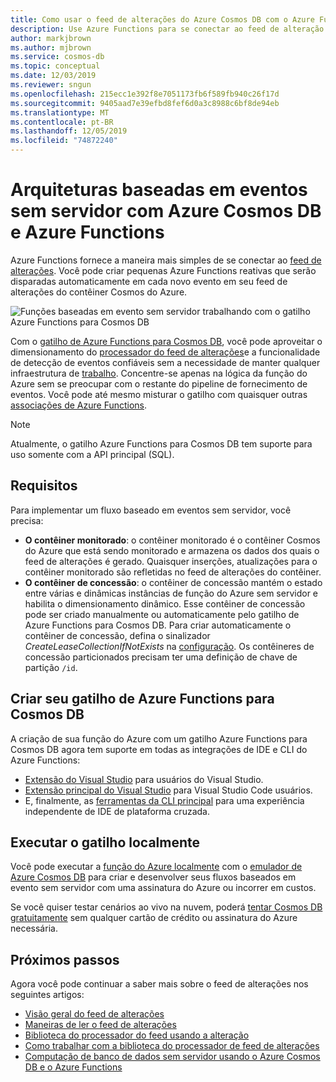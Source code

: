 ```yaml
---
title: Como usar o feed de alterações do Azure Cosmos DB com o Azure Functions
description: Use Azure Functions para se conectar ao feed de alteração Azure Cosmos DB. Posteriormente, você pode criar funções reativas do Azure que são disparadas em cada novo evento.
author: markjbrown
ms.author: mjbrown
ms.service: cosmos-db
ms.topic: conceptual
ms.date: 12/03/2019
ms.reviewer: sngun
ms.openlocfilehash: 215ecc1e392f8e7051173fb6f589fb940c26f17d
ms.sourcegitcommit: 9405aad7e39efbd8fef6d0a3c8988c6bf8de94eb
ms.translationtype: MT
ms.contentlocale: pt-BR
ms.lasthandoff: 12/05/2019
ms.locfileid: "74872240"
---
```

# <a name="serverless-event-based-architectures-with-azure-cosmos-db-and-azure-functions"></a>Arquiteturas baseadas em eventos sem servidor com Azure Cosmos DB e Azure Functions

Azure Functions fornece a maneira mais simples de se conectar ao [feed de alterações](change-feed.md). Você pode criar pequenas Azure Functions reativas que serão disparadas automaticamente em cada novo evento em seu feed de alterações do contêiner Cosmos do Azure.

![Funções baseadas em evento sem servidor trabalhando com o gatilho Azure Functions para Cosmos DB](./media/change-feed-functions/functions.png)

Com o [gatilho de Azure Functions para Cosmos DB](../azure-functions/functions-bindings-cosmosdb-v2.md#trigger), você pode aproveitar o dimensionamento do [processador do feed de alterações](./change-feed-processor.md)e a funcionalidade de detecção de eventos confiáveis sem a necessidade de manter qualquer infraestrutura de [trabalho](./change-feed-processor.md). Concentre-se apenas na lógica da função do Azure sem se preocupar com o restante do pipeline de fornecimento de eventos. Você pode até mesmo misturar o gatilho com quaisquer outras [associações de Azure Functions](../azure-functions/functions-triggers-bindings.md#supported-bindings).

> [!NOTE]
> Atualmente, o gatilho Azure Functions para Cosmos DB tem suporte para uso somente com a API principal (SQL).

## <a name="requirements"></a>Requisitos

Para implementar um fluxo baseado em eventos sem servidor, você precisa:

* **O contêiner monitorado**: o contêiner monitorado é o contêiner Cosmos do Azure que está sendo monitorado e armazena os dados dos quais o feed de alterações é gerado. Quaisquer inserções, atualizações para o contêiner monitorado são refletidas no feed de alterações do contêiner.
* **O contêiner de concessão**: o contêiner de concessão mantém o estado entre várias e dinâmicas instâncias de função do Azure sem servidor e habilita o dimensionamento dinâmico. Esse contêiner de concessão pode ser criado manualmente ou automaticamente pelo gatilho de Azure Functions para Cosmos DB. Para criar automaticamente o contêiner de concessão, defina o sinalizador *CreateLeaseCollectionIfNotExists* na [configuração](../azure-functions/functions-bindings-cosmosdb-v2.md#trigger---configuration). Os contêineres de concessão particionados precisam ter uma definição de chave de partição `/id`.

## <a name="create-your-azure-functions-trigger-for-cosmos-db"></a>Criar seu gatilho de Azure Functions para Cosmos DB

A criação de sua função do Azure com um gatilho Azure Functions para Cosmos DB agora tem suporte em todas as integrações de IDE e CLI do Azure Functions:

* [Extensão do Visual Studio](../azure-functions/functions-develop-vs.md) para usuários do Visual Studio.
* [Extensão principal do Visual Studio](/azure/javascript/tutorial-vscode-serverless-node-01) para Visual Studio Code usuários.
* E, finalmente, as [ferramentas da CLI principal](../azure-functions/functions-run-local.md#create-func) para uma experiência independente de IDE de plataforma cruzada.

## <a name="run-your-trigger-locally"></a>Executar o gatilho localmente

Você pode executar a [função do Azure localmente](../azure-functions/functions-develop-local.md) com o [emulador de Azure Cosmos DB](./local-emulator.md) para criar e desenvolver seus fluxos baseados em evento sem servidor com uma assinatura do Azure ou incorrer em custos.

Se você quiser testar cenários ao vivo na nuvem, poderá [tentar Cosmos DB gratuitamente](https://azure.microsoft.com/try/cosmosdb/) sem qualquer cartão de crédito ou assinatura do Azure necessária.

## <a name="next-steps"></a>Próximos passos

Agora você pode continuar a saber mais sobre o feed de alterações nos seguintes artigos:

* [Visão geral do feed de alterações](change-feed.md)
* [Maneiras de ler o feed de alterações](read-change-feed.md)
* [Biblioteca do processador do feed usando a alteração](change-feed-processor.md)
* [Como trabalhar com a biblioteca do processador de feed de alterações](change-feed-processor.md)
* [Computação de banco de dados sem servidor usando o Azure Cosmos DB e o Azure Functions](serverless-computing-database.md)
